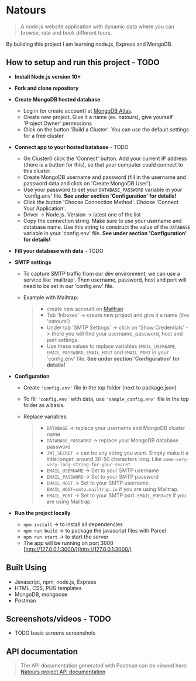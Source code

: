 # Natours

> A node.js website application with dynamic data where you can browse, rate and book different tours.

By building this project I am learning node.js, Express and MongoDB.

## How to setup and run this project - TODO

- **Install Node.js version 10+**
- **Fork and clone repository**

- **Create MongoDB hosted database**

  - Log in (or create account) at [MongoDB Atlas](https://account.mongodb.com/account/login).
  - Create new project. Give it a name (ex. natours), give yourself 'Project Owner' permissions
  - Click on the button 'Build a Cluster'. You can use the default settings for a free cluster.

- **Connect app to your hosted batabase** - TODO

  - On Cluster0 click the 'Connect' button. Add your current IP address (there is a button for this), so that your computer could connect to this cluster.
  - Create MongoDB username and password (fill in the username and password data and click on 'Create MongoDB User').
  - Use your password to set your `DATABASE_PASSWORD` variable in your 'config.env' file. **See under section 'Configuration' for details!**
  - Click the button 'Choose Connection Method'. Choose 'Connect Your Application'.
  - Driver -> Node.js. Version -> latest one of the list
  - Copy the connection string. Make sure to use your username and database name. Use this string to construct the value of the `DATABASE` variable in your 'config.env' file. **See under section 'Configuration' for details!**

- **Fill your database with data** - TODO

- **SMTP settings**

  - To capture SMTP traffic from our dev environment, we can use a service like 'mailtrap'. Then username, password, host and port will need to be set in our 'config.env' file.

  - Example with Mailtrap:
    > - create new account on [Mailtrap](https://mailtrap.io/)
    > - Tab 'Inboxes' -> create new project and give it a name (like 'natours')
    > - Under tab 'SMTP Settings' -> click on 'Show Credentials' -> there you will find your username, password, host and port settings.
    > - Use these values to replace variables `EMAIL_USERNAME`, `EMAIL_PASSWORD`, `EMAIL_HOST` and `EMAIL_PORT` in your 'config.env' file. **See under section 'Configuration' for details!**

- **Configuration**

  - Create `'config.env'` file in the top folder (next to package.json)

  - To fill `'config.env'` with data, use `'sample_config.env'` file in the top folder as a basis.

  - Replace variables:

    > - `DATABASE` -> replace your username and MongoDB cluster name
    > - `DATABASE_PASSWORD` -> replace your MongoDB database password
    > - `JWT_SECRET` -> can be any string you want. Simply make it a little longer, around 30-50 characters long. Like `some-very-very-long-string-for-your-secret`
    > - `EMAIL_USERNAME` -> Set to your SMTP username
    > - `EMAIL_PASSWORD` -> Set to your SMTP password
    > - `EMAIL_HOST` -> Set to your SMTP username. `EMAIL_HOST=smtp.mailtrap.io` if you are using Mailtrap.
    > - `EMAIL_PORT` -> Set to your SMTP port. `EMAIL_PORT=25` if you are using Mailtrap.

- **Run the project locally**
  - `npm install` -> to install all dependencies
  - `npm run build` -> to package the javascript files with Parcel
  - `npm run start` -> to start the server
  - The app will be running on port 3000  
    [http://127.0.0.1:3000/](http://127.0.0.1:3000/)

## Built Using

- Javascript, npm, node.js, Express
- HTML, CSS, PUG templates
- MongoDB, mongoose
- Postman

## Screenshots/videos - TODO

- TODO basic screens screenshots

## API documentation

> The API documentation generated with Postman can be viewed here: [Natours project API documentation](https://documenter.getpostman.com/view/16347966/UVR5rpUQ)
